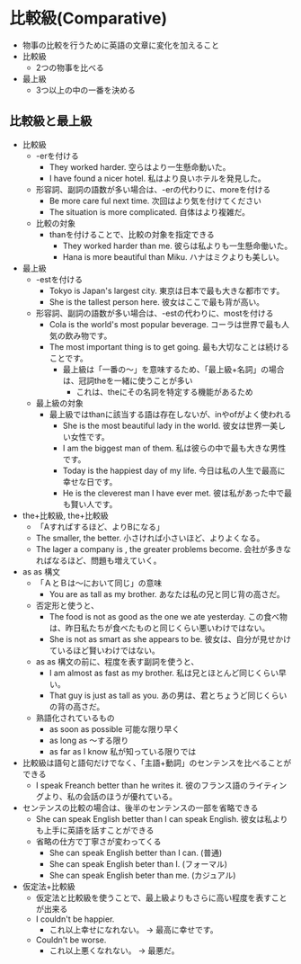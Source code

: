 # 比較級(Comparative)
* 物事の比較を行うために英語の文章に変化を加えること
* 比較級
    * 2つの物事を比べる
* 最上級
    * 3つ以上の中の一番を決める


## 比較級と最上級
* 比較級
    * -erを付ける
        * They worked harder. 空らはより一生懸命動いた。
        * I have found a nicer hotel. 私はより良いホテルを発見した。
    * 形容詞、副詞の語数が多い場合は、-erの代わりに、moreを付ける
        * Be more care ful next time. 次回はより気を付けてください
        * The situation is more complicated. 自体はより複雑だ。
    * 比較の対象
        * thanを付けることで、比較の対象を指定できる
            * They worked harder than me. 彼らは私よりも一生懸命働いた。
            * Hana is more beautiful than Miku. ハナはミクよりも美しい。
* 最上級
    * -estを付ける
        * Tokyo is Japan's largest city. 東京は日本で最も大きな都市です。
        * She is the tallest person here. 彼女はここで最も背が高い。
    * 形容詞、副詞の語数が多い場合は、-estの代わりに、mostを付ける
        * Cola is the world's most popular beverage. コーラは世界で最も人気の飲み物です。
        * The most important thing is to get going. 最も大切なことは続けることです。
            * 最上級は「一番の～」を意味するため、「最上級+名詞」の場合は、冠詞theを一緒に使うことが多い
                * これは、theにその名詞を特定する機能があるため
    * 最上級の対象
        * 最上級ではthanに該当する語は存在しないが、inやofがよく使われる
            * She is the most beautiful lady in the world. 彼女は世界一美しい女性です。
            * I am the biggest man of them. 私は彼らの中で最も大きな男性です。
            * Today is the happiest day of my life. 今日は私の人生で最高に幸せな日です。
            * He is the cleverest man I have ever met. 彼は私があった中で最も賢い人です。
* the+比較級, the+比較級
    * 「Aすればするほど、よりBになる」
    * The smaller, the better. 小さければ小さいほど、よりよくなる。
    * The lager a company is , the greater problems become. 会社が多きなればなるほど、問題も増えていく。
* as as 構文
    * 「ＡとＢは～において同じ」の意味
        * You are as tall as my brother. あなたは私の兄と同じ背の高さだ。
    * 否定形と使うと、
        * The food is not as good as the one we ate yesterday. この食べ物は、昨日私たちが食べたものと同じくらい悪いわけではない。
        * She is not as smart as she appears to be. 彼女は、自分が見せかけているほど賢いわけではない。
    * as as 構文の前に、程度を表す副詞を使うと、
        * I am almost as fast as my brother. 私は兄とほとんど同じくらい早い。
        * That guy is just as tall as you. あの男は、君とちょうど同じくらいの背の高さだ。
    * 熟語化されているもの
        * as soon as possible 可能な限り早く
        * as long as ～する限り
        * as far as I know 私が知っている限りでは
* 比較級は語句と語句だけでなく、「主語+動詞」のセンテンスを比べることができる
    * I speak Freanch better than he writes it. 彼のフランス語のライティングより、私の会話のほうが優れている。
* センテンスの比較の場合は、後半のセンテンスの一部を省略できる
    * She can speak English better than I can speak English. 彼女は私よりも上手に英語を話すことができる
    * 省略の仕方で丁寧さが変わってくる
        * She can speak English better than I can. (普通)
        * She can speak English beter than I. (フォーマル)
        * She can speak English beter than me. (カジュアル)
* 仮定法+比較級
    * 仮定法と比較級を使うことで、最上級よりもさらに高い程度を表すことが出来る
    * I couldn't be happier.
        * これ以上幸せになれない。 -> 最高に幸せです。
    * Couldn't be worse.
        * これ以上悪くなれない。 -> 最悪だ。
